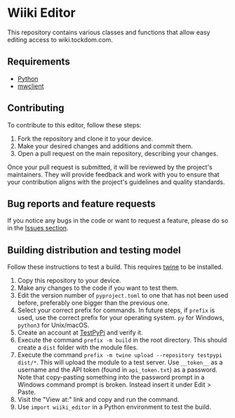 # Wiiki Editor
This repository contains various classes and functions that allow easy editing access to wiki.tockdom.com.

## Requirements
* [Python](https://www.python.org/downloads/)
* [mwclient](https://pypi.org/project/mwclient/)

## Contributing
To contribute to this editor, follow these steps:

1. Fork the repository and clone it to your device.
2. Make your desired changes and additions and commit them.
3. Open a pull request on the main repository, describing your changes.

Once your pull request is submitted, it will be reviewed by the project's maintainers. They will provide feedback and work with you to ensure that your contribution aligns with the project's guidelines and quality standards.

## Bug reports and feature requests
If you notice any bugs in the code or want to request a feature, please do so in the [Issues section](https://github.com/Krummers/Wiiki-Editor/issues).

## Building distribution and testing model
Follow these instructions to test a build. This requires [twine](https://pypi.org/project/twine/) to be installed.
1. Copy this repository to your device.
2. Make any changes to the code if you want to test them.
3. Edit the version number of `pyproject.toml` to one that has not been used before, preferably one bigger than the previous one.
4. Select your correct prefix for commands. In future steps, if `prefix` is used, use the correct prefix for your operating system. `py` for Windows, `python3` for Unix/macOS.
5. Create an account at [TestPyPi](https://test.pypi.org/account/register/) and verify it.
6. Execute the command `prefix -m build` in the root directory. This should create a `dist` folder with the module files.
7. Execute the command `prefix -m twine upload --repository testpypi dist/*`. This will upload the module to a test server. Use `__token__` as a username and the API token (found in `api_token.txt`) as a password. Note that copy-pasting something into the password prompt in a Windows command prompt is broken. Instead insert it under Edit > Paste.
8. Visit the "View at:" link and copy and run the command.
9. Use `import wiiki_editor` in a Python environment to test the build.
